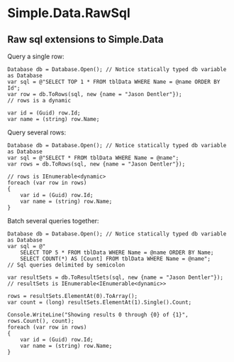 # Simple.Data.RawSql #
## Raw sql extensions to Simple.Data ##

Query a single row:

	Database db = Database.Open(); // Notice statically typed db variable as Database
	var sql = @"SELECT TOP 1 * FROM tblData WHERE Name = @name ORDER BY Id";
	var row = db.ToRows(sql, new {name = "Jason Dentler"});
	// rows is a dynamic
	
	var id = (Guid) row.Id;
	var name = (string) row.Name;

Query several rows:

	Database db = Database.Open(); // Notice statically typed db variable as Database
	var sql = @"SELECT * FROM tblData WHERE Name = @name";
	var rows = db.ToRows(sql, new {name = "Jason Dentler"});
	
	// rows is IEnumerable<dynamic>
	foreach (var row in rows)
	{
		var id = (Guid) row.Id;
		var name = (string) row.Name;
	}

Batch several queries together:

	Database db = Database.Open(); // Notice statically typed db variable as Database
	var sql = @"
		SELECT TOP 5 * FROM tblData WHERE Name = @name ORDER BY Name;
		SELECT COUNT(*) AS [Count] FROM tblData WHERE Name = @name";
	// Sql queries delimited by semicolon
	
	var resultSets = db.ToResultSets(sql, new {name = "Jason Dentler"});
	// resultSets is IEnumerable<IEnumerable<dynamic>>
	
	rows = resultSets.ElementAt(0).ToArray();
	var count = (long) resultSets.ElementAt(1).Single().Count;
	
	Console.WriteLine("Showing results 0 through {0} of {1}", rows.Count(), count);
	foreach (var row in rows)
	{
		var id = (Guid) row.Id;
		var name = (string) row.Name;
	}
